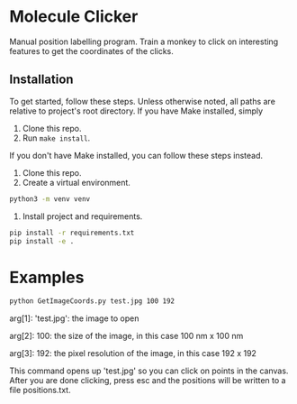 # Molecule Clicker
Manual position labelling program. Train a monkey to click on interesting features to get the coordinates of the clicks.

## Installation
To get started, follow these steps. Unless otherwise noted, all paths are relative to project's root directory. If you have Make installed, simply

1. Clone this repo.
1. Run `make install`.

If you don't have Make installed, you can follow these steps instead.

1. Clone this repo.
1. Create a virtual environment.
```bash
python3 -m venv venv
```
1. Install project and requirements.
```bash
pip install -r requirements.txt
pip install -e .
```

# Examples
```bash
python GetImageCoords.py test.jpg 100 192
```

arg[1]: 'test.jpg': the image to open

arg[2]: 100: the size of the image, in this case 100 nm x 100 nm

arg[3]: 192: the pixel resolution of the image, in this case 192 x 192

This command opens up 'test.jpg' so you can click on points in the canvas. After you are done clicking, press esc and the positions will be written to a file positions.txt.
